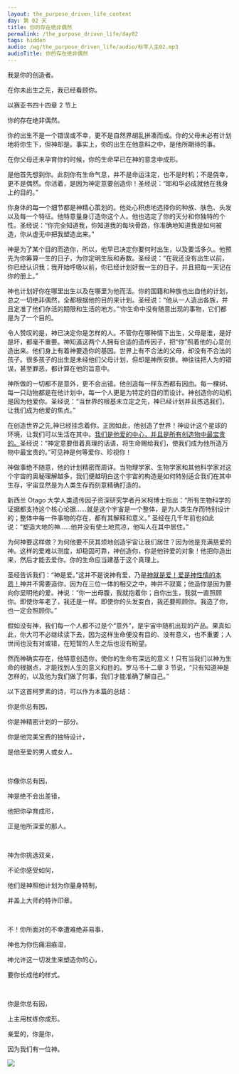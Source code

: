 ```yaml
---
layout: the_purpose_driven_life_content
day: 第 02 天 
title: 你的存在绝非偶然
permalink: /the_purpose_driven_life/day02
tags: hidden
audio: /wg/the_purpose_driven_life/audio/标竿人生02.mp3
audioTitle: 你的存在绝非偶然
---
```


<div class="center">
<p>我是你的创造者。</p>
<p>在你未出生之先，我已经看顾你。</p>
<p class="sp-verse">以赛亚书四十四章 2 节上</p>
</div>
<p class="first">你的存在绝非偶然。</p>

你的出生不是一个错误或不幸，更不是自然界胡乱拼凑而成。你的父母未必有计划地将你生下，但神却是。事实上，你的出生在他意料之中，是他所期待的事。

在你父母还未孕育你的时候，你的生命早已在神的意念中成形。

是他首先想到你。此刻你有生命气息，并不是命运注定，也不是时机；不是侥幸，更不是偶然。你活着，是因为神定意要创造你！圣经说：<sp>“耶和华必成就他在我身上的目的。”</sp>

你身体的每一个细节都是神精心策划的。他处心积虑地选择你的种族、肤色、头发以及每一个特征。他特意量身订造你这个人。他也选定了你的天分和你独特的个性。圣经说：<sp>“你完全知道我，你知道我的每块骨路，你准确地知道我是如何被造，你从虚无中把我塑造出来。”</sp>

神是为了某个目的而造你，所以，他早已决定你要何时出生，以及要活多久。他预先为你筹算一生的日子，为你定明生辰和寿数。圣经说：“在我还没有出生以前，你已经认识我；我开始呼吸以前，你已经计划好我一生的日子，并且把每一天记在你的册上。”

神也计划好你在哪里出生以及在哪里为他而活。你的国籍和种族也出自他的计划，总之一切绝非偶然，全都根据他的目的来计划。圣经说：<sp>“他从一人造出各族，并且定准了他们存活的期限和生活的地方。”‘</sp>你生命中没有随意出现的事物，它们都是为了一个目的。

令人赞叹的是，神已决定你是怎样的人。不管你在哪种情下出生，父母是谁，是好是坏，都毫不重要。神知道这两个人拥有合适的遗传因子，把“你”照着他的心意创造出来。他们身上有着神要造你的基因。世界上有不合法的父母，却没有不合法的孩子。很多孩子的出生是未经他们父母计划，但却是神所安排。神往往把人为的错误，甚至罪恶，都计算在他的旨意中。

神所做的一切都不是意外，更不会出错。他创造每一样东西都有因由。每一棵树、每一只动物都是在他计划中，每一个人更是为特定的目的而设计。神创造你的动机是因为他爱你。圣经说：“当世界的根基未立定之先，神已经计划并且拣选我们，让我们成为他爱的焦点。”

在创造世界之先,神已经挂念着你。正因如此，他创造了世界！神设计这个星球的环境，让我们可以生活在其中。<u>我们是他爱的中心，并且是所有创造物中最宝贵的。</u>圣经说：<sp>“神定意要借着真理的话语，将生命赐给我们，使我们成为他所造万物中最宝贵的。”</sp>可见神是何等爱你、珍视你！

神做事绝不随意，他的计划精密而周详。当物理学家、生物学家和其他科学家对这个宇宙的奥秘理解越多，我们便越明白这个宇宙的构造是如何特别适合我们在其中生存，宇宙显然是为人类生存而刻意精确打造的。

新西兰 Otago 大学人类遗传因子资深研究学者丹米柯博士指出：“所有生物科学的证据都支持这个核心论据……就是这个宇宙是一个整体，是为人类生存而特别设计的；整体中每一件事物的存在，都有其解释和意义。” 圣经在几千年前也如此说：<sp>“塑造大地的神……他并没有使土地荒凉，他叫人在其中居住。”</sp>

为何神要这样做？为何他要不厌其烦地创造宇宙让我们居住？因为他是充满慈爱的神。这样的爱难以测度，却稳固可靠，神创造你，你是他钟爱的对象！他把你造出来，然后才能去爱你。你的生命应当建基于这个真理上。

圣经告诉我们：<sp>“神是爱。”</sp>这并不是说神有爱，乃是<u>神就是爱！爱是神性情的本质！</u>神并不需要造你，因为在三位一体的相交之中，神并不寂寞；他造你是因为要向你显明他的爱。神说：<sp>“你一出母腹，我就抱着你；自你出生，我就一直照顾你。即使你年老了，我还是一样。即使你的头发变白，我还要照顾你。我造了你，也一定会照顾你。”</sp>

假如没有神，我们每一个人都不过是个“意外”，是宇宙中随机出现的产品。果真如此，你大可不必继续读下去，因为这样生命便没有目的、没有意义，也不重要；人世间也没有对或错，在短暂的人生之后也没有盼望。

然而神确实存在，他特意创造你，使你的生命有深远的意义！只有当我们以神为生命的根据点，才能找到人生的意义和目的。罗马书十二章 3 节说，<sp>“只有知道神是怎样的，以及他为我们做了何事，我们才能准确了解自己。”</sp>

以下这首柯罗素的诗，可以作为本篇的总结：

<div class="center fs-19">
<p>你是你总有因，</p>
<p>你是神精密计划的一部分。</p>
<p>你是他完美宝费的独特设计，</p>
<p>是他至爱的男人或女人。</p>
<br>
<p>你像你总有因，</p>
<p>神是绝不会出差错，</p>
<p>他把你孕育成形，</p>
<p>正是他所深爱的那人。</p>
<br>
<p>神为你挑选双亲，</p>
<p>不论你感受如何，</p>
<p>他们是神照他计划为你量身特制，</p>
<p>并盖上大师的特许印章。</p>
<br>
<p>不！你所面对的不幸遭难绝非易事，</p>
<p>神也为你伤痛泪痕湿，</p>
<p>神允许这一切发生来塑造你的心，</p>
<p>要你长成他的样式。</p>
<br>
<p>你是你总有因，</p>
<p>上主用杖练你成形。</p>
<p>亲爱的，你是你，</p>
<p>因为我们有一位神。</p>
</div>

<div class="article-img-wrapper">
  <img src="https://typora-1259024198.cos.ap-beijing.myqcloud.com/wg/the_purpose_driven_life/image/day02_card.jpg">
</div>